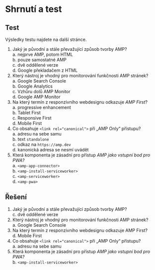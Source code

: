 # Shrnutí a test

## Test

Výsledky testu najdete na další stránce.

1. Jaký je původní a stále převažující způsob tvorby AMP?  
a. nejprve AMP, potom HTML  
b. pouze samostatné AMP  
c. dvě oddělené verze  
d. Google překladačem z HTML
2. Který nástroj je vhodný pro monitorování funkčnosti AMP stránek?  
a. Google Search Console  
b. Google Analytics  
c. Vzhůru dolů AMP Monitor  
d. Google AMP Monitor
3. Na který termín z responzivního webdesignu odkazuje _AMP First_?  
a. progressive enhancement  
b.  Tablet First  
c.  Responsive First  
d.  Mobile First
4. Co obsahuje `<link rel="canonical">` při „AMP Only“ přístupu?  
a.  adresu na sebe samu  
b.  text `standalone`  
c.  odkaz na `https://amp.dev`  
d.  kanonická adresa se nesmí uvádět
5. Která komponenta je zásadní pro přístup _AMP jako vstupní bod pro PWA_?  
a.  `<amp-app-connector>`  
b.  `<amp-install-serviceworker>`  
c.  `<amp-serviceworker>`  
d.  `<amp-pwa>`

## Řešení

1. Jaký je původní a stále převažující způsob tvorby AMP?  
c. dvě oddělené verze
2. Který nástroj je vhodný pro monitorování funkčnosti AMP stránek?  
a. Google Search Console
3. Na který termín z responzivního webdesignu odkazuje AMP First?  
d. Mobile First
4. Co obsahuje `<link rel="canonical">` při „AMP Only“ přístupu?  
a. adresu na sebe samu
5. Která komponenta je zásadní pro přístup _AMP jako vstupní bod pro PWA_?  
b. `<amp-install-serviceworker>`
